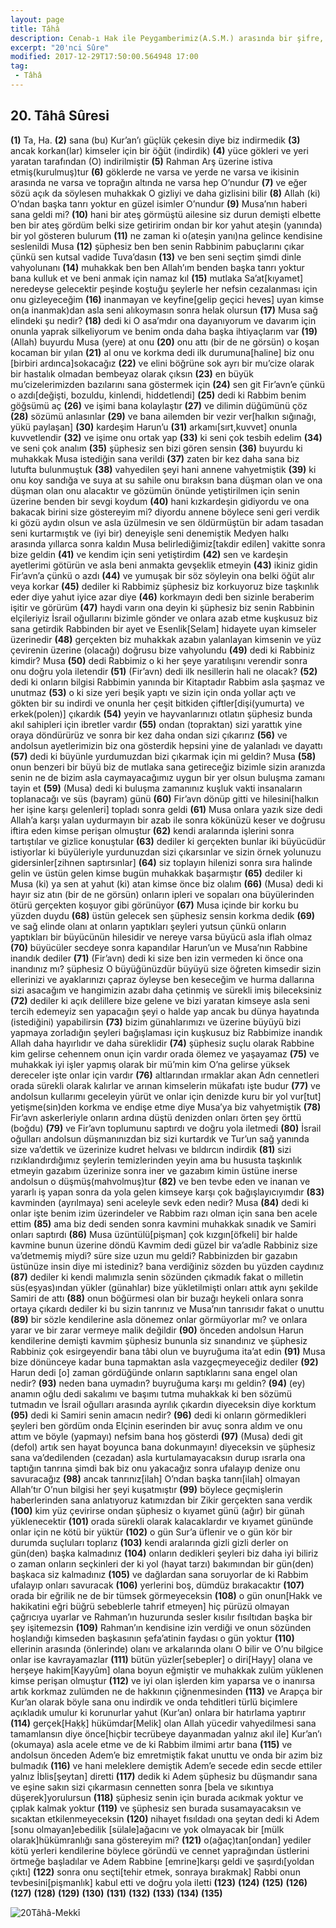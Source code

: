 ```yaml
---
layout: page
title: Tâhâ
description: Cenab-ı Hak ile Peygamberimiz(A.S.M.) arasında bir şifre, Peygamberimizin(A.S.M) bir ismidir
excerpt: "20'nci Sûre"
modified: 2017-12-29T17:50:00.564948 17:00
tag: 
 - Tâhâ
---
```


## 20. Tâhâ Sûresi

**(1)** Ta, Ha.
**(2)** sana (bu) Kur’an’ı güçlük çekesin diye biz indirmedik
**(3)** ancak korkan(lar) kimseler için bir öğüt (indirdik)
**(4)** yüce gökleri ve yeri yaratan tarafından (O) indirilmiştir
**(5)** Rahman Arş üzerine istiva etmiş(kurulmuş)tur
**(6)** göklerde ne varsa ve yerde ne varsa ve ikisinin arasında ne varsa ve toprağın altında ne varsa hep O’nundur
**(7)** ve eğer sözü açık da söylesen muhakkak O gizliyi ve daha gizlisini bilir 
**(8)** Allah (ki) O’ndan başka tanrı yoktur en güzel isimler O’nundur
**(9)** Musa’nın haberi sana geldi mi?
**(10)** hani bir ateş görmüştü ailesine siz durun demişti elbette ben bir ateş gördüm belki size getiririm ondan bir kor yahut ateşin (yanında) bir yol gösteren bulurum
**(11)** ne zaman ki o(ateşin yanı)na gelince kendisine seslenildi Musa
**(12)** şüphesiz ben ben senin Rabbinim pabuçlarını çıkar çünkü sen kutsal vadide Tuva’dasın
**(13)** ve ben seni seçtim şimdi dinle vahyolunanı
**(14)** muhakkak ben ben Allah’ım benden başka tanrı yoktur bana kulluk et ve beni anmak için namaz kıl
**(15)** mutlaka Sa’at[kıyamet] neredeyse gelecektir peşinde koştuğu şeylerle her nefsin cezalanması için onu gizleyeceğim
**(16)** inanmayan ve keyfine[gelip geçici heves] uyan kimse on(a inanmak)dan asla seni alıkoymasın sonra helak olursun 
**(17)** Musa sağ elindeki şu nedir?
**(18)** dedi ki O asa’mdır ona dayanıyorum ve davarım için onunla yaprak silkeliyorum ve benim onda daha başka ihtiyaçlarım var 
**(19)** (Allah) buyurdu Musa (yere) at onu
**(20)** onu attı (bir de ne görsün) o koşan kocaman bir yılan
**(21)** al onu ve korkma dedi ilk durumuna[haline] biz onu [birbiri ardınca]sokacağız
**(22)** ve elini böğrüne sok ayrı bir mu’cize olarak bir hastalık olmadan bembeyaz olarak çıksın
**(23)** en büyük mu’cizelerimizden bazılarını sana göstermek için
**(24)** sen git Fir’avn’e çünkü o azdı[değişti, bozuldu, kinlendi, hiddetlendi]
**(25)** dedi ki Rabbim benim göğsümü aç
**(26)** ve işimi bana kolaylaştır
**(27)** ve dilimin düğümünü çöz
**(28)** sözümü anlasınlar
**(29)** ve bana ailemden bir vezir ver[halkın sığınağı, yükü paylaşan]
**(30)** kardeşim Harun’u
**(31)** arkamı[sırt,kuvvet] onunla kuvvetlendir
**(32)** ve işime onu ortak yap
**(33)** ki seni çok tesbih edelim
**(34)** ve seni çok analım
**(35)** şüphesiz sen bizi gören sensin
**(36)** buyurdu ki muhakkak Musa istediğin sana verildi 
**(37)** zaten bir kez daha sana biz lutufta bulunmuştuk
**(38)** vahyedilen şeyi hani annene vahyetmiştik
**(39)** ki onu koy sandığa ve suya at su sahile onu bıraksın bana düşman olan ve ona düşman olan onu alacaktır ve gözümün önünde yetiştirilmen için senin üzerine benden bir sevgi koydum
**(40)** hani kızkardeşin gidiyordu ve ona bakacak birini size göstereyim mi? diyordu annene böylece seni geri verdik ki gözü aydın olsun ve asla üzülmesin ve sen öldürmüştün bir adam tasadan seni kurtarmıştık ve (iyi bir) deneyişle seni denemiştik Medyen halkı arasında yıllarca sonra kaldın Musa belirlediğimiz[takdir edilen] vakitte sonra bize geldin
**(41)** ve kendim için seni yetiştirdim
**(42)** sen ve kardeşin ayetlerimi götürün ve asla beni anmakta gevşeklik etmeyin
**(43)** ikiniz gidin Fir’avn’a çünkü o azdı
**(44)** ve yumuşak bir söz söyleyin ona belki öğüt alır veya korkar
**(45)** dediler ki Rabbimiz şüphesiz biz korkuyoruz bize taşkınlık eder diye yahut iyice azar diye
**(46)** korkmayın dedi ben sizinle beraberim işitir ve görürüm
**(47)** haydi varın ona deyin ki şüphesiz biz senin Rabbinin elçileriyiz İsrail oğullarını bizimle gönder ve onlara azab etme kuşkusuz biz sana getirdik Rabbinden bir ayet ve Esenlik[Selam] hidayete uyan kimseler üzerinedir
**(48)** gerçekten biz muhakkak azabın yalanlayan kimsenin ve yüz çevirenin üzerine (olacağı) doğrusu bize vahyolundu 
**(49)** dedi ki Rabbiniz kimdir? Musa
**(50)** dedi Rabbimiz o ki her şeye yaratılışını verendir sonra onu doğru yola iletendir
**(51)** (Fir’avn) dedi ilk nesillerin hali ne olacak?
**(52)** dedi ki onların bilgisi Rabbimin yanında bir Kitaptadır Rabbim asla şaşmaz ve unutmaz
**(53)** o ki size yeri beşik yaptı ve sizin için onda yollar açtı ve gökten bir su indirdi ve onunla her çeşit bitkiden çiftler[dişi(yumurta) ve erkek(polen)] çıkardık
**(54)** yeyin ve hayvanlarınızı otlatın şüphesiz bunda akıl sahipleri için ibretler vardır
**(55)** ondan (topraktan) sizi yarattık yine oraya döndürürüz ve sonra bir kez daha ondan sizi çıkarırız 
**(56)** ve andolsun ayetlerimizin biz ona gösterdik hepsini yine de yalanladı ve dayattı
**(57)** dedi ki büyünle yurdumuzdan bizi çıkarmak için mi geldin? Musa
**(58)** onun benzeri bir büyü biz de mutlaka sana getireceğiz bizimle sizin aranızda senin ne de bizim asla caymayacağımız uygun bir yer olsun buluşma zamanı tayin et
**(59)** (Musa) dedi ki buluşma zamanınız kuşluk vakti insanaların toplanacağı ve süs (bayram) günü
**(60)** Fir’avn dönüp gitti ve hilesini[halkın her işine karşı gelenleri] topladı sonra geldi
**(61)** Musa onlara yazık size dedi Allah’a karşı yalan uydurmayın bir azab ile sonra kökünüzü keser ve doğrusu iftira eden kimse perişan olmuştur
**(62)** kendi aralarında işlerini sonra tartıştılar ve gizlice konuştular
**(63)** dediler ki gerçekten bunlar iki büyücüdür istiyorlar ki büyüleriyle yurdunuzdan sizi çıkarsınlar ve sizin örnek yolunuzu gidersinler[zihnen saptırsınlar]
**(64)** siz toplayın hilenizi sonra sıra halinde gelin ve üstün gelen kimse bugün muhakkak başarmıştır
**(65)** dediler ki Musa (ki) ya sen at yahut (ki) atan kimse önce biz olalım
**(66)** (Musa) dedi ki hayır siz atın (bir de ne görsün) onların ipleri ve sopaları ona büyülerinden ötürü gerçekten koşuyor gibi görünüyor
**(67)** Musa içinde bir korku bu yüzden duydu
**(68)** üstün gelecek sen şüphesiz sensin korkma dedik
**(69)** ve sağ elinde olanı at onların yaptıkları şeyleri yutsun çünkü onların yaptıkları bir büyücünün hilesidir ve nereye varsa büyücü asla iflah olmaz
**(70)** büyücüler secdeye sonra kapandılar Harun’un ve Musa’nın Rabbine inandık dediler 
**(71)** (Fir’avn) dedi ki size ben izin vermeden ki önce ona inandınız mı? şüphesiz O büyüğünüzdür büyüyü size öğreten kimsedir sizin ellerinizi ve ayaklarınızı çapraz öyleyse ben keseceğim ve hurma dallarına sizi asacağım ve hangimizin azabı daha çetinmiş ve sürekli imiş bileceksiniz
**(72)** dediler ki açık delillere bize gelene ve bizi yaratan kimseye asla seni tercih edemeyiz sen yapacağın şeyi o halde yap ancak bu dünya hayatında (istediğini) yapabilirsin
**(73)** bizim günahlarımızı ve üzerine büyüyü bizi yapmaya zorladığın şeyleri bağışlaması için kuşkusuz biz Rabbimize inandık Allah daha hayırlıdır ve daha süreklidir
**(74)** şüphesiz suçlu olarak Rabbine kim gelirse cehennem onun için vardır orada ölemez ve yaşayamaz
**(75)** ve muhakkak iyi işler yapmış olarak bir mü’min kim O’na gelirse yüksek dereceler işte onlar için vardır
**(76)** altlarından ırmaklar akan Adn cennetleri orada sürekli olarak kalırlar ve arınan kimselerin mükafatı işte budur
**(77)** ve andolsun kullarımı geceleyin yürüt ve onlar için denizde kuru bir yol vur[tut] yetişme(sin)den korkma ve endişe etme diye Musa’ya biz vahyetmiştik
**(78)** Fir’avn askerleriyle onların ardına düştü denizden onları örten şey örttü (boğdu)
**(79)** ve Fir’avn toplumunu saptırdı ve doğru yola iletmedi
**(80)** İsrail oğulları andolsun düşmanınızdan biz sizi kurtardık ve Tur’un sağ yanında size va’dettik ve üzerinize kudret helvası ve bıldırcın indirdik
**(81)** sizi rızıklandırdığımız şeylerin temizlerinden yeyin ama bu hususta taşkınlık etmeyin gazabım üzerinize sonra iner ve gazabım kimin üstüne inerse andolsun o düşmüş(mahvolmuş)tur
**(82)** ve ben tevbe eden ve inanan ve yararlı iş yapan sonra da yola gelen kimseye karşı çok bağışlayıcıyımdır 
**(83)** kavminden (ayrılmaya) seni aceleyle sevk eden nedir? Musa
**(84)** dedi ki onlar işte benim izim üzerindeler ve Rabbim razı olman için sana ben acele ettim
**(85)** ama biz dedi senden sonra kavmini muhakkak sınadık ve Samiri onları saptırdı
**(86)** Musa üzüntülü[pişman] çok kızgın[öfkeli] bir halde kavmine bunun üzerine döndü Kavmim dedi güzel bir va’adle Rabbiniz size va’detmemiş miydi? süre size uzun mu geldi? Rabbinizden bir gazabın üstünüze insin diye mi istediniz? bana verdiğiniz sözden bu yüzden caydınız
**(87)** dediler ki kendi malımızla senin sözünden çıkmadık fakat o milletin süs(eşyas)ından yükler (günahlar) bize yükletilmişti onları attık aynı şekilde Samiri de attı
**(88)** onun böğürmesi olan bir buzağı heykeli onlara sonra ortaya çıkardı dediler ki bu sizin tanrınız ve Musa’nın tanrısıdır fakat o unuttu
**(89)** bir sözle kendilerine asla dönemez onlar görmüyorlar mı? ve onlara yarar ve bir zarar vermeye malik değildir
**(90)** önceden andolsun Harun kendilerine demişti kavmim şüphesiz bununla siz sınandınız ve şüphesiz Rabbiniz çok esirgeyendir bana tâbi olun ve buyruğuma ita’at edin
**(91)** Musa bize dönünceye kadar buna tapmaktan asla vazgeçmeyeceğiz dediler
**(92)** Harun dedi [o] zaman gördüğünde onların saptıklarını sana engel olan nedir? 
**(93)** neden bana uymadın? buyruğuma karşı mı geldin?
**(94)** (ey) anamın oğlu dedi sakalımı ve başımı tutma muhakkak ki ben sözümü tutmadın ve İsrail oğulları arasında ayrılık çıkardın diyeceksin diye korktum
**(95)** dedi ki Samiri senin amacın nedir?
**(96)** dedi ki onların görmedikleri şeyleri ben gördüm onda Elçinin eserinden bir avuç sonra aldım ve onu attım ve böyle (yapmayı) nefsim bana hoş gösterdi
**(97)** (Musa) dedi git (defol) artık sen hayat boyunca bana dokunmayın! diyeceksin ve şüphesiz sana va’dedilenden (cezadan) asla kurtulamayacaksın durup ısrarla ona taptığın tanrına şimdi bak biz onu yakacağız sonra ufalayıp denize onu savuracağız
**(98)** ancak tanrınız[ilah] O’ndan başka tanrı[ilah] olmayan Allah’tır O’nun bilgisi her şeyi kuşatmıştır
**(99)** böylece geçmişlerin haberlerinden sana anlatıyoruz katımızdan bir Zikir gerçekten sana verdik
**(100)** kim yüz çevirirse ondan şüphesiz o kıyamet günü (ağır) bir günah yüklenecektir
**(101)** orada sürekli olarak kalacaklardır ve kıyamet gününde onlar için ne kötü bir yüktür
**(102)** o gün Sur’a üflenir ve o gün kör bir durumda suçluları toplarız
**(103)** kendi aralarında gizli gizli derler on gün(den) başka kalmadınız
**(104)** onların dedikleri şeyleri biz daha iyi biliriz o zaman onların seçkinleri der ki yol (hayat tarzı) bakımından bir gün(den) başkaca siz kalmadınız
**(105)** ve dağlardan sana soruyorlar de ki Rabbim ufalayıp onları savuracak
**(106)** yerlerini boş, dümdüz bırakacaktır
**(107)** orada bir eğrilik ne de bir tümsek görmeyeceksin
**(108)** o gün onun[Hakk ve hakikatini eğri büğrü sebeblerle tahrif etmeyen] hiç pürüzü olmayan çağrıcıya uyarlar ve Rahman’ın huzurunda sesler kısılır fısıltıdan başka bir şey işitemezsin
**(109)** Rahman’ın kendisine izin verdiği ve onun sözünden hoşlandığı kimseden başkasının şefa’atinin faydası o gün yoktur
**(110)** ellerinin arasında (önlerinde) olanı ve arkalarında olanı O bilir ve O’nu bilgice onlar ise kavrayamazlar
**(111)** bütün yüzler[sebepler] o diri[Hayy] olana ve herşeye hakim[Kayyûm] olana boyun eğmiştir ve muhakkak zulüm yüklenen kimse perişan olmuştur
**(112)** ve iyi olan işlerden kim yaparsa ve o inanırsa artık korkmaz zulümden ne de hakkının çiğnenmesinden
**(113)** ve Arapça bir Kur’an olarak böyle sana onu indirdik ve onda tehditleri türlü biçimlere açıkladık umulur ki korunurlar yahut (Kur’an) onlara bir hatırlama yaptırır
**(114)** gerçek[Haḳḳ] hükümdar[Melik] olan Allah yücedir vahyedilmesi sana tamamlansın diye önce[hiçbir tecrübeye dayanmadan yalnız akıl ile] Kur’an’ı (okumaya) asla acele etme ve de ki Rabbim ilmimi artır bana
**(115)** ve andolsun önceden Adem’e biz emretmiştik fakat unuttu ve onda bir azim biz bulmadık
**(116)** ve hani meleklere demiştik Adem’e secede edin secde ettiler yalnız İblis[şeytan] diretti
**(117)** dedik ki Adem şüphesiz bu düşmandır sana ve eşine sakın sizi çıkarmasın cennetten sonra [bela ve sıkıntıya düşerek]yorulursun
**(118)** şüphesiz senin için burada acıkmak yoktur ve çıplak kalmak yoktur
**(119)** ve şüphesiz sen burada susamayacaksın ve sıcaktan etkilenmeyeceksin
**(120)** nihayet fısıldadı ona şeytan dedi ki Adem [sonu olmayan]ebedilik [sülale]ağacını ve yok olmayacak bir [mülk olarak]hükümranlığı sana göstereyim mi? 
**(121)** o(ağaç)tan[ondan] yediler kötü yerleri kendilerine böylece göründü ve cennet yaprağından üstlerini örtmeğe başladılar ve Adem Rabbine [emrine]karşı geldi ve şaşırdı[yoldan çıktı]
**(122)** sonra onu seçti[tehir etmek, sonraya bırakmak] Rabbi onun tevbesini[pişmanlık] kabul etti ve doğru yola iletti
**(123)** 
**(124)** 
**(125)** 
**(126)** 
**(127)** 
**(128)** 
**(129)** 
**(130)** 
**(131)** 
**(132)** 
**(133)** 
**(134)** 
**(135)** 

![20Tâhâ-Mekkî]({{site.url}}/images/ayrac-muhur.png)

